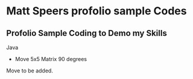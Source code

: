 # Matt Speers profolio sample Codes
Profolio Sample Coding to Demo my Skills
----------------------------------------
Java 
- Move 5x5 Matrix 90 degrees

Move to be added.
